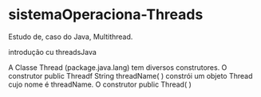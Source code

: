 # sistemaOperaciona-Threads
Estudo de, caso do Java, Multithread.

introdução cu threadsJava

A Classe Thread (package.java.lang) tem diversos construtores. O construtor
public Threadf String threadName( )
constrói um objeto Thread cujo nome é threadName. O construtor
public Thread( )
